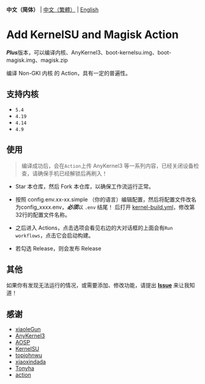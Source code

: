 **中文（简体）** | [中文（繁體）](README_ZH-HANT.md) | [English](README_EN-US.md)

# Add KernelSU and Magisk Action

***Plus***版本，可以编译内核、AnyKernel3、boot-kernelsu.img、boot-magisk.img、magisk.zip

编译 Non-GKI 内核 的 Action，具有一定的普遍性。

## 支持内核

- `5.4`
- `4.19`
- `4.14`
- `4.9`

## 使用

> 编译成功后，会在`Action`上传 AnyKernel3 等一系列内容，已经关闭设备检查，请确保手机已经解锁后再刷入！

- Star 本仓库，然后 Fork 本仓库，以确保工作流运行正常。

- 按照 config.env.xx-xx.simple （你的语言）编辑配置，然后将配置文件改名为config_xxxx.env，***必须***以 `.env` 结尾！
后打开 [kernel-build.yml](.github/workflows/build-kernel.yml)，修改第32行的配置文件名称。

- 之后进入 Actions，点击选项会看见右边的大对话框的上面会有`Run workflows`，点击它会启动构建。

- 若勾选 Release，则会发布 Release

## 其他

如果你有发现无法运行的情况，或需要添加、修改功能，请提出 **[Issue](https://github.com/magojohnji/Add_KernelSU-Magisk_Action/issues)** 来让我知道！

## 感谢

- [xiaoleGun](https://gitjin.com/xiaoleGun)
- [AnyKernel3](https://github.com/osm0sis/AnyKernel3)
- [AOSP](https://android.googlesource.com)
- [KernelSU](https://github.com/tiann/KernelSU)
- [topjohnwu](https://github.com/topjohnwu)
- [xiaoxindada](https://github.com/xiaoxindada)
- [Tonyha](https://github.com/Tonyha7)
- [action](https://github.com/action)
